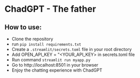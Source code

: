 # ChadGPT - The father

## How to use:
- Clone the repository
- run ```pip install requirements.txt```
- Create a ```.streamlit/secrets.toml``` file in your root directory
- Add OPEN_API_KEY = "<YOUR_API_KEY> in secrets.toml file
- Run command ```streamlit run myapp.py```
- Go to http://localhost:8501 in your browser
- Enjoy the chatting experience with ChadGPT